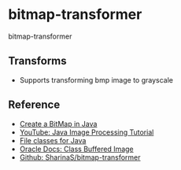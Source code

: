 # bitmap-transformer
bitmap-transformer

## Transforms
- Supports transforming bmp image to grayscale

## Reference
- [Create a BitMap in Java](https://www.delftstack.com/howto/java/create-a-bitmap-image-in-java/)
- [YouTube: Java Image Processing Tutorial](https://www.youtube.com/watch?v=CBNyxH_NSDs)
- [File classes for Java](https://www.geeksforgeeks.org/file-class-in-java/)
- [Oracle Docs: Class Buffered Image](https://docs.oracle.com/javase/7/docs/api/java/awt/image/BufferedImage.html)
- [Github: SharinaS/bitmap-transformer](https://github.com/SharinaS/bitmap-transformer)
